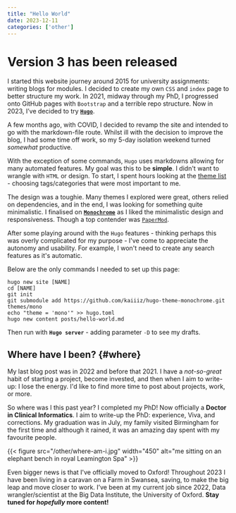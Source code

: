 ```yaml
---
title: "Hello World"
date: 2023-12-11
categories: ['other']
---
```


# Version 3 has been released

I started this website journey around 2015 for university assignments: writing blogs for modules.
I decided to create my own `CSS` and `index` page to better structure my work.
In 2021, midway through my PhD, I progressed onto GitHub pages with `Bootstrap` and a terrible repo structure.
Now in 2023, I’ve decided to try [**`Hugo`**](https://gohugo.io/ "Hugo website"). 

A few months ago, with COVID, I decided to revamp the site and intended to go with the markdown-file route.
Whilst ill with the decision to improve the blog, I had some time off work, so my 5-day isolation weekend turned *somewhat* productive.

With the exception of some commands, `Hugo` uses markdowns allowing for many automated features.
My goal was this to be **simple**. I didn't want to wrangle with `HTML` or design.
To start, I spent hours looking at the [theme list](https://themes.gohugo.io/ "full list of Hugo themes") - choosing tags/categories that were most important to me.

The design was a toughie. Many themes I explored were great, others relied on dependencies, and in the end, I was looking for something quite minimalistic.
I finalised on [**`Monochrome`**](https://github.com/kaiiiz/hugo-theme-monochrome.git "monochrome git repository") as I liked the minimalistic design and responsiveness.
Though a top contender was [`PaperMod`](https://github.com/adityatelange/hugo-PaperMod "papermod git repository"). 

After some playing around with the `Hugo` features - thinking perhaps this was overly complicated for my purpose - I've come to appreciate the autonomy and usability.
For example, I won't need to create any search features as it's automatic.

Below are the only commands I needed to set up this page:
```
hugo new site [NAME]
cd [NAME]
git init
git submodule add https://github.com/kaiiiz/hugo-theme-monochrome.git themes/mono
echo "theme = 'mono'" >> hugo.toml
hugo new content posts/hello-world.md
```
Then run with **`Hugo server`** - adding parameter `-D` to see my drafts.

## Where have I been? {#where}
My last blog post was in 2022 and before that 2021. I have a *not-so-great* habit of starting a project, become invested, and then when I aim to write-up: I lose the energy.
I'd like to find more time to post about projects, work, or more.

So where was I this past year? 
I completed my PhD! Now officially a **Doctor in Clinical Informatics**. I aim to write-up the PhD: experience, Viva, and corrections. 
My graduation was in July, my family visited Birmingham for the first time and although it rained, it was an amazing day spent with my favourite people.

{{< figure src="/other/where-am-i.jpg" width="450" alt="me sitting on an elephant bench in royal Leamington Spa" >}}

Even bigger news is that I've officially moved to Oxford! 
Throughout 2023 I have been living in a caravan on a Farm in Swansea, saving, to make the big leap and move closer to work.
I’ve been at my current job since 2022, Data wrangler/scientist at the Big Data Institute, the University of Oxford.
**Stay tuned for *hopefully* more content!**